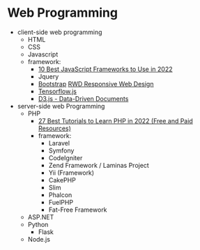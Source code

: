 # Web Programming
- client-side web programming
  - HTML
  - CSS
  - Javascript
  - framework:
    - [10 Best JavaScript Frameworks to Use in 2022](https://hackr.io/blog/best-javascript-frameworks) 
    - Jquery
    - [Bootstrap](https://getbootstrap.com/) [RWD Responsive Web Design](https://www.w3schools.com/html/html_responsive.asp)
    - [Tensorflow.js](https://www.tensorflow.org/js)
    - [D3.js - Data-Driven Documents](https://d3js.org/)
- server-side web Programming
  - PHP
    - [27 Best Tutorials to Learn PHP in 2022 (Free and Paid Resources)](https://kinsta.com/blog/php-tutorials/) 
    - framework:
      - Laravel
      - Symfony
      - CodeIgniter
      - Zend Framework / Laminas Project
      - Yii (Framework)
      - CakePHP
      - Slim
      - Phalcon
      - FuelPHP
      - Fat-Free Framework 
  - ASP.NET
  - Python
    - Flask
  - Node.js  
